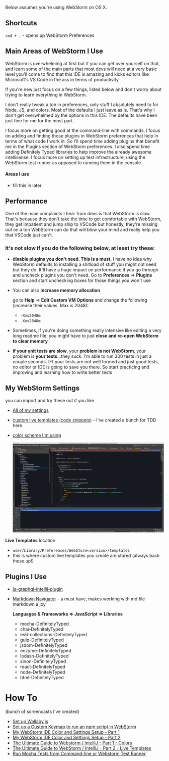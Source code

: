 Below assumes you're using WebStorm on OS X.

## Shortcuts
`cmd + ,` - opens up WebStorm Preferences

## Main Areas of WebStorm I Use
WebStorm is overwhelming at first but if you can get over yourself on that, and learn some of the main parts that most devs will need at a very basic level you'll come to find that this IDE is amazing and kicks editors like Microsoft's VS Code in the ass in terms of productivity

If you're new just focus on a few things, listed below and don't worry about trying to learn everything in WebStorm.

I don't really tweak a ton in preferences, only stuff I absolutely need to for Node, JS, and colors.  Most of the defaults I just leave as is.  That's why I don't get overwhelmed by the options in this IDE.  The defaults have been just fine for me for the most part.

I focus more on getting good at the command-line with commands, I focus on adding and finding those plugins in WebStorm preferences that help in terms of what code I work in.  So I'll spend time adding plugins that benefit me in the Plugins section of WebStorm preferences.  I also spend time adding Definitely Typed libraries to help improve the already awesome intellisense. I focus more on setting up test infrastructure, using the WebStorm test runner as opposed to running them in the console.

#### Areas I use
- fill this in later

## Performance
One of the main complaints I hear from devs is that WebStorm is slow.  That's because they don't take the time to get comfortable with WebStorm, they get impatient and jump ship to VSCode but honestly, they're missing out on a ton WebStorm can do that will blow your mind and really help you that VSCode just can't.

### It's not slow if you do the following below, at least try these:

- **disable plugins you don't need.  This is a must.**  I have no idea why WebStorm defaults to installing a shitload of stuff you might not need but they do. It'll have a huge impact on performance if you go through and uncheck plugins you don't need.  Go to **Preferences** => **Plugins** section and start unchecking boxes for those things you won't use
- You can also **increase memory allocation**

    go to **Help** => **Edit Custom VM Options** and change the following (increase their values. Max is 2048):
    - `-Xms2048m`
    - `-Xmx2048m`
- Sometimes, if you're doing something really intensive like editing a very long readme file, you might have to just **close and re-open WebStorm to clear memory**
- **if your unit tests are slow**, your **problem is not WebStorm**, your problem is **your tests**...they suck.  I'm able to run 300 tests in just a couple seconds.  IFf your tests are not well formed and just good tests, no editor or IDE is going to save you there.  So start practicing and improving and learning how to write better tests

## My WebStorm Settings
you can import and try these out if you like

- [All of my settings](webstorm-settings-all-5-17-2018.jar)
- [custom live templates (code snippets)](webstorm-settings-custom-live-templates-5-17-2018.jar) - I've created a bunch for TDD here
- [color scheme I'm using](webstorm-settings-editor-theme-5-17-2018.jar)

    ![GitHub Logo](color-scheme-5-17-2018.png)

**Live Templates** location
- `user/Library/Preferences/WebStorm<version>/templates`
- this is where custom live templates you create are stored (always back these up!)
## Plugins I Use
- [js-graphql-intellij-plugin](https://github.com/jimkyndemeyer/js-graphql-intellij-plugin)
- [Markdown Navigator](http://vladsch.com/product/markdown-navigator) - a must have, makes working with md file markdown a joy

    **Languages & Frameworks => JavaScript => Libraries**
    - mocha-DefinitelyTyped
    - chai-DefinitelyTyped
    - es6-collections-DefinitelyTyped
    - gulp-DefinitelyTyped
    - jsdom-DefinitelyTyped
    - enzyme-DefinitelyTyped
    - lodash-DefinitelyTyped
    - sinon-DefinitelyTyped
    - react-DefinitelyTyped
    - node-DefinitelyTyped
    - html-DefinitelyTyped


# How To
(bunch of screencasts I've created)
- [Set up Wallaby.js](https://www.youtube.com/watch?v=F8Ar7HDcnOM)
- [Set up a Custom Keymap to run an npm script in WebStorm](https://www.youtube.com/watch?v=nP9qTpjIlMc)
- [My WebStorm IDE Color and Settings Setup - Part 1](https://www.youtube.com/watch?v=QQHxWtFKgjk)
- [My WebStorm IDE Color and Settings Setup - Part 2](https://www.youtube.com/watch?v=-1_rgAGJseQ)
- [The Ultimate Guide to Webstorm / IntelliJ - Part 1 - Colors](https://www.youtube.com/watch?v=7tg9jGDUFQU)
- [The Ultimate Guide to WebStorm / IntelliJ - Part 2 - Live Templates](https://www.youtube.com/watch?v=97pNB6DBfEs)
- [Run Mocha Tests from Command-line or Webstorm Test Runner](https://www.youtube.com/watch?v=WpouIuSwiik)
